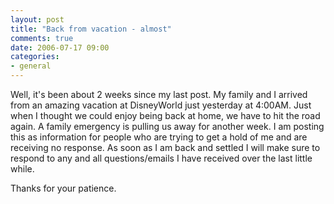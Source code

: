 ```yaml
---
layout: post
title: "Back from vacation - almost"
comments: true
date: 2006-07-17 09:00
categories:
- general
---
```


Well, it's been about 2 weeks since my last post. My family and I arrived from an amazing vacation at DisneyWorld just yesterday at 4:00AM. Just when I thought we could enjoy being back at home, we have to hit the road again. A family emergency is pulling us away for another week. I am posting this as information for people who are trying to get a hold of me and are receiving no response. As soon as I am back and settled I will make sure to respond to any and all questions/emails I have received over the last little while.

Thanks for your patience.




